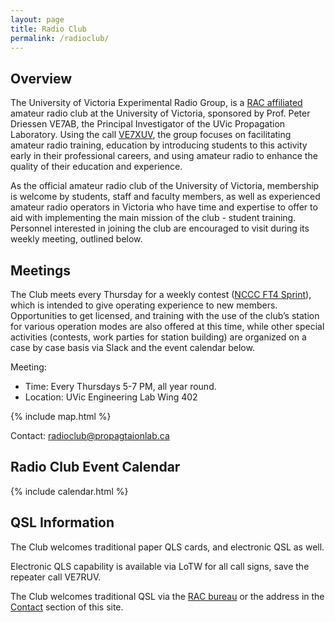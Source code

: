 ```yaml
---
layout: page
title: Radio Club
permalink: /radioclub/
---
```

## Overview

The University of Victoria Experimental Radio Group, is a [RAC affiliated](https://www.rac.ca/affiliated-club-listing/) amateur radio club at the University of Victoria, sponsored by Prof. Peter Driessen VE7AB, the Principal Investigator of the UVic Propagation Laboratory. Using the call [VE7XUV](https://www.qrz.com/db/VE7XUV), the group focuses on facilitating amateur radio training, education by introducing students to this activity early in their professional careers, and using amateur radio to enhance the quality of their education and experience.

As the official amateur radio club of the University of Victoria, membership is welcome by students, staff and faculty members, as well as experienced amateur radio operators in Victoria who have time and expertise to offer to aid with implementing the main mission of the club - student training. Personnel interested in joining the club are encouraged to visit during its weekly meeting, outlined below.

## Meetings

The Club meets every Thursday for a weekly contest \([NCCC FT4 Sprint](https://www.ncccsprint.com/ft4ns.html)\), which is intended to give operating experience to new members. Opportunities to get licensed, and training with the use of the club’s station for various operation modes are also offered at this time, while other special activities (contests, work parties for station building) are organized on a case by case basis via Slack and the event calendar below. 

Meeting:

- Time: Every Thursdays 5-7 PM, all year round.
- Location: UVic Engineering Lab Wing 402

{% include map.html %}

Contact: [radioclub@propagtaionlab.ca](mailto:radioclub@propagtaionlab.ca)

## Radio Club Event Calendar

{% include calendar.html %}

## QSL Information

The Club welcomes traditional paper QLS cards, and electronic QSL as well.

Electronic QLS capability is available via LoTW for all call signs, save the repeater call VE7RUV.

The Club welcomes traditional QSL via the [RAC bureau](https://www.rac.ca/qsl-bureau/) or the address in the [Contact](/contact) section of this site.
